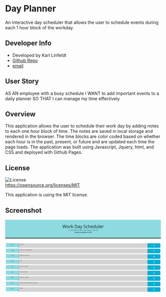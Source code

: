 # Day Planner
An interactive day scheduler that allows the user to schedule events during each 1 hour block of the workday.

## Developer Info  
- Developed by Karl Linfeldt  
- [Github Repo](https://github.com/KarlOL82/day_planner)  
- [email](klinfeldt@gmail.com)  

## User Story  
AS AN employee with a busy schedule
I WANT to add important events to a daily planner
SO THAT I can manage my time effectively  

## Overview  
This application allows the user to schedule their work day by adding notes to each one hour block of time. The notes are saved in local storage and rendered in the browser. The time blocks are color coded based on whether each hour is in the past, present, or future and are updated each time the page loads. The application was built using Javascript, Jquery, html, and CSS and deployed with Github Pages.  

## License  
![License](https://img.shields.io/badge/license-MIT-green.svg)  
  https://opensource.org/licenses/MIT  

  This application is using the MIT license. 



## Screenshot
![Day Planner](./assets/images/dayPlanner.png "Day Planner")

